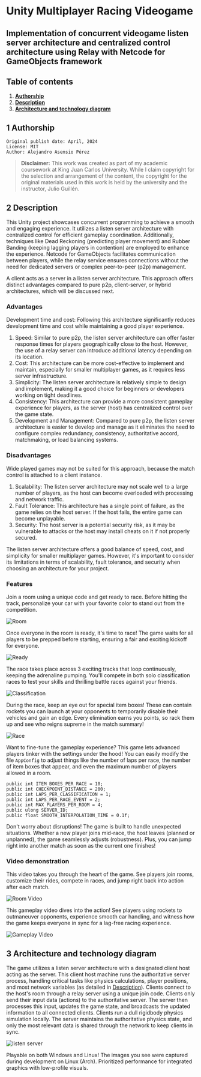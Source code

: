 # Unity Multiplayer Racing Videogame

## Implementation of concurrent videogame listen server architecture and centralized control architecture using Relay with Netcode for GameObjects framework

## Table of contents

1. **[Authorship](#1-Authorship)**
2. **[Description](#2-Description)**
3. **[Architecture and technology diagram](#3-Architecture-and-technology-diagram)**

## 1 Authorship

    Original publish date: April, 2024
    License: MIT
    Author: Alejandro Asensio Pérez

> **Disclaimer:** This work was created as part of my academic coursework at King Juan Carlos University. While I claim copyright for the selection and arrangement of the content, the copyright for the original materials used in this work is held by the university and the instructor, Julio Guillén.

## 2 Description

This Unity project showcases concurrent programming to achieve a smooth and engaging experience. It utilizes a listen server architecture with centralized control for efficient gameplay coordination. Additionally, techniques like Dead Reckoning (predicting player movement) and Rubber Banding (keeping lagging players in contention) are employed to enhance the experience. Netcode for GameObjects facilitates communication between players, while the relay service ensures connections without the need for dedicated servers or complex peer-to-peer (p2p) management.

A client acts as a server in a listen server architecture. This approach offers distinct advantages compared to pure p2p, client-server, or hybrid architectures, which will be discussed next.

### Advantages

Development time and cost: Following this architecture significantly reduces development time and cost while maintaining a good player experience.

1. Speed: Similar to pure p2p, the listen server architecture can offer faster response times for players geographically close to the host. However, the use of a relay server can introduce additional latency depending on its location.
2. Cost: This architecture can be more cost-effective to implement and maintain, especially for smaller multiplayer games, as it requires less server infrastructure.
3. Simplicity: The listen server architecture is relatively simple to design and implement, making it a good choice for beginners or developers working on tight deadlines.
4. Consistency: This architecture can provide a more consistent gameplay experience for players, as the server (host) has centralized control over the game state.
5. Development and Management: Compared to pure p2p, the listen server architecture is easier to develop and manage as it eliminates the need to configure complex redundancy, consistency, authoritative accord, matchmaking, or load balancing systems.

### Disadvantages

Wide played games may not be suited for this approach, because the match control is attached to a client instance.

1. Scalability: The listen server architecture may not scale well to a large number of players, as the host can become overloaded with processing and network traffic.
2. Fault Tolerance: This architecture has a single point of failure, as the game relies on the host server. If the host fails, the entire game can become unplayable.
3. Security: The host server is a potential security risk, as it may be vulnerable to attacks or the host may install cheats on it if not properly secured.

The listen server architecture offers a good balance of speed, cost, and simplicity for smaller multiplayer games. However, it's important to consider its limitations in terms of scalability, fault tolerance, and security when choosing an architecture for your project.

### Features

Join a room using a unique code and get ready to race. Before hitting the track, personalize your car with your favorite color to stand out from the competition.

![Room](.github/assets/211-room.png)

Once everyone in the room is ready, it's time to race! The game waits for all players to be prepped before starting, ensuring a fair and exciting kickoff for everyone.

![Ready](.github/assets/212-ready.png)

The race takes place across 3 exciting tracks that loop continuously, keeping the adrenaline pumping. You'll compete in both solo classification races to test your skills and thrilling battle races against your friends.

![Classification](.github/assets/213-class.png)

During the race, keep an eye out for special item boxes! These can contain rockets you can launch at your opponents to temporarily disable their vehicles and gain an edge. Every elimination earns you points, so rack them up and see who reigns supreme in the match summary!

![Race](.github/assets/214-race.png)

Want to fine-tune the gameplay experience? This game lets advanced players tinker with the settings under the hood! You can easily modify the file `AppConfig` to adjust things like the number of laps per race, the number of item boxes that appear, and even the maximum number of players allowed in a room.

    public int ITEM_BOXES_PER_RACE = 10;
    public int CHECKPOINT_DISTANCE = 200;
    public int LAPS_PER_CLASSIFICATION = 1;
    public int LAPS_PER_RACE_EVENT = 2;
    public int MAX_PLAYERS_PER_ROOM = 4;
    public ulong SERVER_ID;
    public float SMOOTH_INTERPOLATION_TIME = 0.1f;

Don't worry about disruptions! The game is built to handle unexpected situations. Whether a new player joins mid-race, the host leaves (planned or unplanned), the game seamlessly adjusts (robustness). Plus, you can jump right into another match as soon as the current one finishes!

### Video demonstration

This video takes you through the heart of the game. See players join rooms, customize their rides, compete in races, and jump right back into action after each match.

![Room Video](.github/assets/201-room.gif)

This gameplay video dives into the action! See players using rockets to outmaneuver opponents, experience smooth car handling, and witness how the game keeps everyone in sync for a lag-free racing experience.

![Gameplay Video](.github/assets/202-gameplay.gif)

## 3 Architecture and technology diagram

The game utilizes a listen server architecture with a designated client host acting as the server. This client host machine runs the authoritative server process, handling critical tasks like physics calculations, player positions, and most network variables (as detailed in [Description](#2-Description)). Clients connect to the host's room through a relay server using a unique join code. Clients only send their input data (actions) to the authoritative server. The server then processes this input, updates the game state, and broadcasts the updated information to all connected clients. Clients run a dull rigidbody physics simulation locally. The server maintains the authoritative physics state, and only the most relevant data is shared through the network to keep clients in sync.

![listen server](.github/assets/301-listen-server-architecture.png)

Playable on both Windows and Linux! The images you see were captured during development on Linux (Arch). Prioritized performance for integrated graphics with low-profile visuals.
